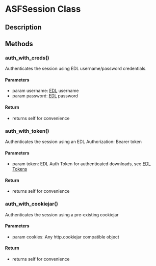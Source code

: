 # ASFSession Class

## Description

## Methods

### auth_with_creds()

Authenticates the session using EDL username/password credentials.

#### Parameters
- param username: [EDL](https://urs.earthdata.nasa.gov/) username
- param password: [EDL](https://urs.earthdata.nasa.gov/) password

#### Return
- returns self for convenience

### auth_with_token()

Authenticates the session using an EDL Authorization: Bearer token

#### Parameters
- param token: EDL Auth Token for authenticated downloads, see [EDL Tokens](https://urs.earthdata.nasa.gov/user_tokens)

#### Return
- returns self for convenience

### auth_with_cookiejar()

Authenticates the session using a pre-existing cookiejar

#### Parameters
- param cookies: Any http.cookiejar compatible object

#### Return
- returns self for convenience
